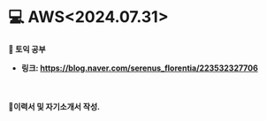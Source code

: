 <h1>💻 AWS<2024.07.31></h1>
<h4>📖 토익 공부<br>


- 링크: https://blog.naver.com/serenus_florentia/223532327706

<br>

<h4>📖이력서 및 자기소개서 작성.